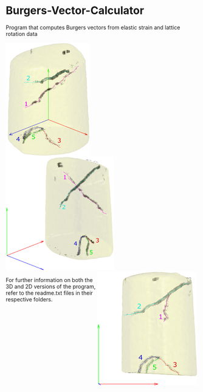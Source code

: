 # Burgers-Vector-Calculator
Program that computes Burgers vectors from elastic strain and lattice rotation data

<img src="https://github.com/JacquesCloete/Burgers-Vector-Calculator/blob/main/Burgers_Vector_Program_Cloete_J_FINAL/3D/goodfigure1.png" width="221" height="300" align="left" /> <img src="https://github.com/JacquesCloete/Burgers-Vector-Calculator/blob/main/Burgers_Vector_Program_Cloete_J_FINAL/3D/goodfigure2.png" width="284" height="300" align="centre" /> <img src="https://github.com/JacquesCloete/Burgers-Vector-Calculator/blob/main/Burgers_Vector_Program_Cloete_J_FINAL/3D/goodfigure3.png" width="264" height="300" align="right" />

For further information on both the 3D and 2D versions of the program, refer to the readme.txt files in their respective folders.
